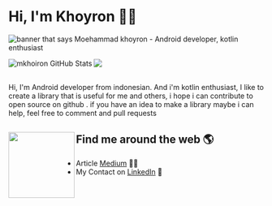 # Hi, I'm Khoyron 👋🏾

<img src="https://raw.githubusercontent.com/mkhoiron/mkhoiron/master/bg_header.png" alt="banner that says Moehammad khoyron - Android developer, kotlin enthusiast"><br />

<img align="left" src="https://github-readme-stats.vercel.app/api?username=mkhoiron&show_icons=true&line_height=27&count_private=true&title_color=ffffff&text_color=c9cacc&icon_color=2bbc8a&bg_color=454545" alt="mkhoiron GitHub Stats" />
<img align="center" src="https://github-readme-stats.vercel.app/api/top-langs/?username=mkhoiron&title_color=ffffff&text_color=c9cacc&icon_color=2bbc8a&bg_color=454545" />
<br />
<br />

Hi, I'm Android developer from indonesian. And i'm kotlin enthusiast, I like to create a library that is useful for me and others, i hope i can contribute to open source on github . if you have an idea to make a library maybe i can help, feel free to comment and pull requests <br />


## Find me around the web 🌎 <a href="https://github.com/mkhoiron"><img align="left" width="130" height="130" src="https://raw.githubusercontent.com/mkhoiron/mkhoiron/master/gif/git.gif?raw=true"></a>
- Article <a href="https://medium.com/@khoiron/">Medium</a> ✍🏾
- My Contact on <a href="https://www.linkedin.com/in/khoiron/">LinkedIn</a> 💼
